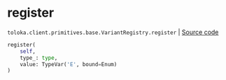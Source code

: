 # register
`toloka.client.primitives.base.VariantRegistry.register` | [Source code](https://github.com/Toloka/toloka-kit/blob/v0.1.25/src/client/primitives/base.py#L33)

```python
register(
    self,
    type_: type,
    value: TypeVar('E', bound=Enum)
)
```


